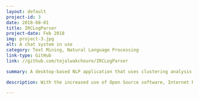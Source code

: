 ```yaml
---
layout: default
project-id: 3
date: 2018-08-01
title: IRCLogParser
project-date: Feb 2018
img: project-3.jpg
alt: A chat system in use
category: Text Mining, Natural Language Processing
link-type: GitHub
link: //github.com/tejalwakchoure/IRCLogParser

summary: A desktop-based NLP application that uses clustering analysis and inferential modelling to study user interactions on different levels on the Ubuntu IRC networking service by modelling aggregate graphs, temporal graphs, and heat maps.

description: With the increased use of Open Source software, Internet Relay Chats (IRC) has become a popular form of synchronous communication. The primary objective of this study was to track the development of the Ubuntu IRC forum community over time and examine the dynamically changing participation patterns to delineate substructures and calculate the frequency of topics discussed in the network. Among other forms of computer-mediated communication, it is interesting to examine IRC’s because “people who are located in geographically distant locales...who might otherwise never come into contact, can engage in real-time interactions” [9]. <br /> <br /> Our analysis aims to -  <br /> • Enable the construction of a community model for information flow. This can help implement collaborative learning tools to assist and assess knowledge transfer in online communities and filter messages to split participants into different groups for greater efficiency. <br /> We provided a new perspective on the network skeleton that helped generalize the pattern of relationships. We relied on the Natural Language Processing (NLP) approaches of reply structure and word context for studying linguistic behaviour and extracting a social network, followed by Gephi for clustering analysis and inferential modelling. <br /> • Benefit Open Source developers and the learning community by capturing the topic-wise rate of discussion by experts. For example, large quantities of information flow leading to increasing traffic on a particular link can enable us to leverage the popularity of a concept by mining linguistic patterns to motivate other groups. Participants are often subjected to long wait times until experts are available to resolve their queries, increasing the possibility that the question gets buried under others. We aim to reduce this loss of information exchange by identifying the times of day when queries are most likely to be resolved. Detecting the distinct topics that IRC users converse about can also help match users to appropriate chat rooms, optimizing chat queries, and tracking topic changes within the channel. <br /> I incorporated the approach into a user-operated and administrator-operated, python-based message analysis application for chat topic detection in experts’ messages, thereby increasing the efficiency and ease of usage of the forum by non-experts substantially.

---
```

